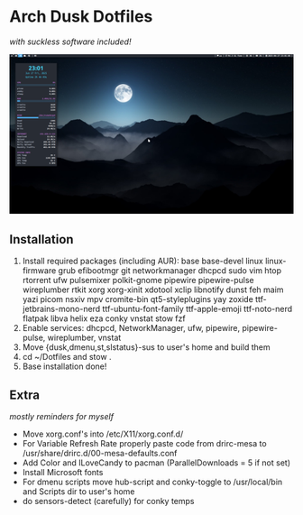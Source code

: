 # Arch Dusk Dotfiles
*with suckless software included!*

![image](./Assets/27-1751047263.png)

## Installation

1. Install required packages (including AUR): base base-devel linux linux-firmware grub efibootmgr git networkmanager dhcpcd sudo vim htop rtorrent ufw pulsemixer polkit-gnome pipewire pipewire-pulse wireplumber rtkit xorg xorg-xinit xdotool xclip libnotify dunst feh maim yazi picom nsxiv mpv cromite-bin qt5-styleplugins yay zoxide ttf-jetbrains-mono-nerd ttf-ubuntu-font-family ttf-apple-emoji ttf-noto-nerd flatpak libva helix eza conky vnstat stow fzf
2. Enable services: dhcpcd, NetworkManager, ufw, pipewire, pipewire-pulse, wireplumber, vnstat
3. Move {dusk,dmenu,st,slstatus}-sus to user's home and build them
4. cd ~/Dotfiles and stow .
5. Base installation done!

## Extra
*mostly reminders for myself*

* Move xorg.conf's into /etc/X11/xorg.conf.d/
* For Variable Refresh Rate properly paste code from drirc-mesa to /usr/share/drirc.d/00-mesa-defaults.conf
* Add Color and ILoveCandy to pacman (ParallelDownloads = 5 if not set)
* Install Microsoft fonts
* For dmenu scripts move hub-script and conky-toggle to /usr/local/bin and Scripts dir to user's home
* do sensors-detect (carefully) for conky temps
